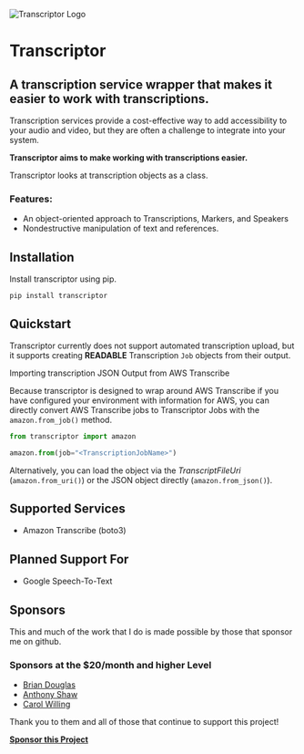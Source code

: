 ![Transcriptor Logo](https://s3-us-west-2.amazonaws.com/kjaymiller/images/Transcriptor%20Logo%20V1.1.png)
# Transcriptor
## A transcription service wrapper that makes it easier to work with transcriptions.

Transcription services provide a cost-effective way to add accessibility to
your audio and video, but they are often a challenge to integrate into your system.

**Transcriptor aims to make working with transcriptions easier.**

Transcriptor looks at transcription objects as a class.

### Features:

- An object-oriented approach to Transcriptions, Markers, and Speakers
- Nondestructive manipulation of text and references.

## Installation
Install transcriptor using pip.

`pip install transcriptor`


## Quickstart
Transcriptor currently does not support automated transcription upload, but it
supports creating **READABLE** Transcription `Job` objects from their output.

Importing transcription JSON Output from AWS Transcribe

Because transcriptor is designed to wrap around AWS Transcribe if you have
configured your environment with information for AWS, you can directly convert
AWS Transcribe jobs to Transcriptor Jobs with the `amazon.from_job()` method.

```python
from transcriptor import amazon

amazon.from(job="<TranscriptionJobName>")
```

Alternatively, you can load the object via the _TranscriptFileUri_
(`amazon.from_uri()`) or the JSON object directly (`amazon.from_json()`).

## Supported Services

- Amazon Transcribe (boto3)

## Planned Support For

- Google Speech-To-Text

## Sponsors
This and much of the work that I do is made possible by those that sponsor me
on github.

### Sponsors at the $20/month and higher Level
- [Brian Douglas](https://github.com/bdougie)
- [Anthony Shaw](https://github.com/tonybaloney)
- [Carol Willing](https://github.com/willingc)

Thank you to them and all of those that continue to support this project!

[**Sponsor this Project**](https://github.com/sponsors/kjaymiller)
